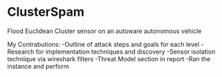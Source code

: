 # ClusterSpam

Flood Euclidean Cluster sensor on an autoware autonomous vehicle

My Contrabutions:
-Outline of attack steps and goals for each level
-Research for implementation techniques and discovery
-Sensor isolation technique via wireshark filters
-Threat Model section in report
-Ran the instance and perform

